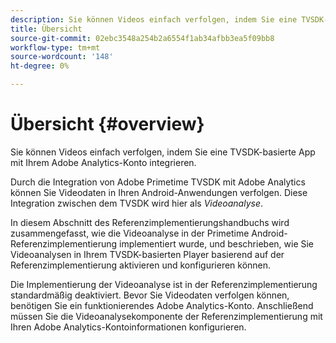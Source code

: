 ```yaml
---
description: Sie können Videos einfach verfolgen, indem Sie eine TVSDK-basierte App mit Ihrem Adobe Analytics-Konto integrieren.
title: Übersicht
source-git-commit: 02ebc3548a254b2a6554f1ab34afbb3ea5f09bb8
workflow-type: tm+mt
source-wordcount: '148'
ht-degree: 0%

---
```


# Übersicht {#overview}

Sie können Videos einfach verfolgen, indem Sie eine TVSDK-basierte App mit Ihrem Adobe Analytics-Konto integrieren.

Durch die Integration von Adobe Primetime TVSDK mit Adobe Analytics können Sie Videodaten in Ihren Android-Anwendungen verfolgen. Diese Integration zwischen dem TVSDK wird hier als *Videoanalyse*.

In diesem Abschnitt des Referenzimplementierungshandbuchs wird zusammengefasst, wie die Videoanalyse in der Primetime Android-Referenzimplementierung implementiert wurde, und beschrieben, wie Sie Videoanalysen in Ihrem TVSDK-basierten Player basierend auf der Referenzimplementierung aktivieren und konfigurieren können.

Die Implementierung der Videoanalyse ist in der Referenzimplementierung standardmäßig deaktiviert. Bevor Sie Videodaten verfolgen können, benötigen Sie ein funktionierendes Adobe Analytics-Konto. Anschließend müssen Sie die Videoanalysekomponente der Referenzimplementierung mit Ihren Adobe Analytics-Kontoinformationen konfigurieren.
